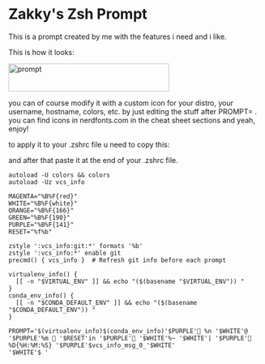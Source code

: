 # Zakky's Zsh Prompt

This is a prompt created by me with the features i need and i like.

This is how it looks:

<img width="317" height="55" alt="prompt" src="https://github.com/user-attachments/assets/04baf3ae-dd40-4f9f-b4f4-59f95cee8b8b" />


you can of course modify it with a custom icon for your distro, your username, hostname, colors, etc. by just editing the stuff after PROMPT= .
you can find icons in nerdfonts.com in the cheat sheet sections and yeah, enjoy!

to apply it to your .zshrc file u need to copy this:

and after that paste it at the end of your .zshrc file.

```
autoload -U colors && colors
autoload -Uz vcs_info

MAGENTA="%B%F{red}"
WHITE="%B%F{white}"
ORANGE="%B%F{166}"
GREEN="%B%F{190}"
PURPLE="%B%F{141}"
RESET="%f%b"

zstyle ':vcs_info:git:*' formats '%b'
zstyle ':vcs_info:*' enable git
precmd() { vcs_info }  # Refresh git info before each prompt

virtualenv_info() {
  [[ -n "$VIRTUAL_ENV" ]] && echo "($(basename "$VIRTUAL_ENV")) "
}
conda_env_info() {
  [[ -n "$CONDA_DEFAULT_ENV" ]] && echo "($(basename "$CONDA_DEFAULT_ENV")) "
}

PROMPT='$(virtualenv_info)$(conda_env_info)'$PURPLE' %n '$WHITE'@ '$PURPLE'%m  '$RESET'in '$PURPLE' '$WHITE'%~ '$WHITE'| '$PURPLE'󰥔 %D{%H:%M:%S} '$PURPLE'$vcs_info_msg_0_'$WHITE'
'$WHITE'$ '
